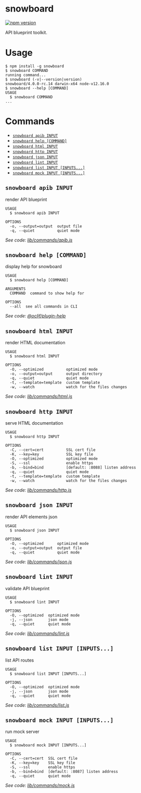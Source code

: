 # snowboard

[![npm version](https://badgen.net/npm/v/snowboard)](https://www.npmjs.com/package/snowboard)

API blueprint toolkit.

# Usage

<!-- usage -->

```sh-session
$ npm install -g snowboard
$ snowboard COMMAND
running command...
$ snowboard (-v|--version|version)
snowboard/4.0.0-rc.14 darwin-x64 node-v12.16.0
$ snowboard --help [COMMAND]
USAGE
  $ snowboard COMMAND
...
```

<!-- usagestop -->

# Commands

<!-- commands -->

- [`snowboard apib INPUT`](#snowboard-apib-input)
- [`snowboard help [COMMAND]`](#snowboard-help-command)
- [`snowboard html INPUT`](#snowboard-html-input)
- [`snowboard http INPUT`](#snowboard-http-input)
- [`snowboard json INPUT`](#snowboard-json-input)
- [`snowboard lint INPUT`](#snowboard-lint-input)
- [`snowboard list INPUT [INPUTS...]`](#snowboard-list-input-inputs)
- [`snowboard mock INPUT [INPUTS...]`](#snowboard-mock-input-inputs)

## `snowboard apib INPUT`

render API blueprint

```
USAGE
  $ snowboard apib INPUT

OPTIONS
  -o, --output=output  output file
  -q, --quiet          quiet mode
```

_See code: [lib/commands/apib.js](https://github.com/bukalapak/snowboard/blob/master/packages/snowboard/src/commands/apib.js)_

## `snowboard help [COMMAND]`

display help for snowboard

```
USAGE
  $ snowboard help [COMMAND]

ARGUMENTS
  COMMAND  command to show help for

OPTIONS
  --all  see all commands in CLI
```

_See code: [@oclif/plugin-help](https://github.com/oclif/plugin-help/blob/v2.2.3/src/commands/help.ts)_

## `snowboard html INPUT`

render HTML documentation

```
USAGE
  $ snowboard html INPUT

OPTIONS
  -O, --optimized          optimized mode
  -o, --output=output      output directory
  -q, --quiet              quiet mode
  -t, --template=template  custom template
  -w, --watch              watch for the files changes
```

_See code: [lib/commands/html.js](https://github.com/bukalapak/snowboard/blob/master/packages/snowboard/src/commands/html.js)_

## `snowboard http INPUT`

serve HTML documentation

```
USAGE
  $ snowboard http INPUT

OPTIONS
  -C, --cert=cert          SSL cert file
  -K, --key=key            SSL key file
  -O, --optimized          optimized mode
  -S, --ssl                enable https
  -b, --bind=bind          [default: :8088] listen address
  -q, --quiet              quiet mode
  -t, --template=template  custom template
  -w, --watch              watch for the files changes
```

_See code: [lib/commands/http.js](https://github.com/bukalapak/snowboard/blob/master/packages/snowboard/src/commands/http.js)_

## `snowboard json INPUT`

render API elements json

```
USAGE
  $ snowboard json INPUT

OPTIONS
  -O, --optimized      optimized mode
  -o, --output=output  output file
  -q, --quiet          quiet mode
```

_See code: [lib/commands/json.js](https://github.com/bukalapak/snowboard/blob/master/packages/snowboard/src/commands/json.js)_

## `snowboard lint INPUT`

validate API blueprint

```
USAGE
  $ snowboard lint INPUT

OPTIONS
  -O, --optimized  optimized mode
  -j, --json       json mode
  -q, --quiet      quiet mode
```

_See code: [lib/commands/lint.js](https://github.com/bukalapak/snowboard/blob/master/packages/snowboard/src/commands/lint.js)_

## `snowboard list INPUT [INPUTS...]`

list API routes

```
USAGE
  $ snowboard list INPUT [INPUTS...]

OPTIONS
  -O, --optimized  optimized mode
  -j, --json       json mode
  -q, --quiet      quiet mode
```

_See code: [lib/commands/list.js](https://github.com/bukalapak/snowboard/blob/master/packages/snowboard/src/commands/list.js)_

## `snowboard mock INPUT [INPUTS...]`

run mock server

```
USAGE
  $ snowboard mock INPUT [INPUTS...]

OPTIONS
  -C, --cert=cert  SSL cert file
  -K, --key=key    SSL key file
  -S, --ssl        enable https
  -b, --bind=bind  [default: :8087] listen address
  -q, --quiet      quiet mode
```

_See code: [lib/commands/mock.js](https://github.com/bukalapak/snowboard/blob/master/packages/snowboard/src/commands/mock.js)_

<!-- commandsstop -->
